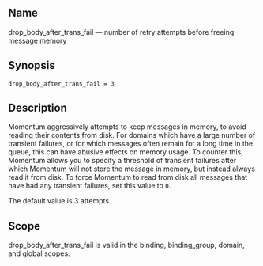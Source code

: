 <a name="conf.ref.drop_body_after_trans_fail"></a>
## Name

drop_body_after_trans_fail — number of retry attempts before freeing message memory

## Synopsis

`drop_body_after_trans_fail = 3`

<a name="idp24499376"></a>
## Description

Momentum aggressively attempts to keep messages in memory, to avoid reading their contents from disk. For domains which have a large number of transient failures, or for which messages often remain for a long time in the queue, this can have abusive effects on memory usage. To counter this, Momentum allows you to specify a threshold of transient failures after which Momentum will not store the message in memory, but instead always read it from disk. To force Momentum to read from disk all messages that have had any transient failures, set this value to `0`.

The default value is 3 attempts.

<a name="idp24502688"></a>
## Scope

drop_body_after_trans_fail is valid in the binding, binding_group, domain, and global scopes.
